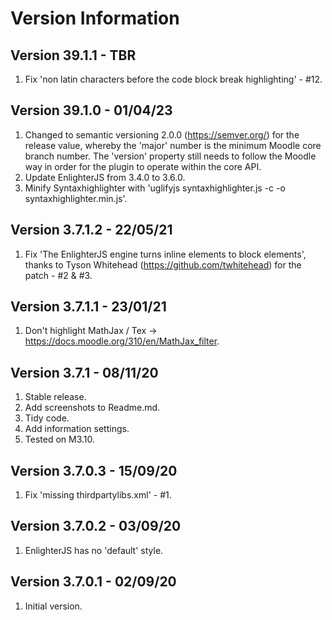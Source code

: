 Version Information
===================
Version 39.1.1 - TBR
--------------------------
1. Fix 'non latin characters before the code block break highlighting' - #12.

Version 39.1.0 - 01/04/23
--------------------------
1. Changed to semantic versioning 2.0.0 (https://semver.org/) for the release value, whereby the 'major' number is the minimum Moodle
   core branch number.  The 'version' property still needs to follow the Moodle way in order for the plugin to operate within the core
   API.
2. Update EnlighterJS from 3.4.0 to 3.6.0.
3. Minify Syntaxhighlighter with 'uglifyjs syntaxhighlighter.js -c -o syntaxhighlighter.min.js'.

Version 3.7.1.2 - 22/05/21
--------------------------
1. Fix 'The EnlighterJS engine turns inline elements to block elements', thanks to
   Tyson Whitehead (https://github.com/twhitehead) for the patch - #2 & #3.

Version 3.7.1.1 - 23/01/21
--------------------------
1. Don't highlight MathJax / Tex -> https://docs.moodle.org/310/en/MathJax_filter.

Version 3.7.1   - 08/11/20
--------------------------
1. Stable release.
2. Add screenshots to Readme.md.
3. Tidy code.
4. Add information settings.
5. Tested on M3.10.

Version 3.7.0.3 - 15/09/20
--------------------------
1. Fix 'missing thirdpartylibs.xml' - #1.

Version 3.7.0.2 - 03/09/20
--------------------------
1. EnlighterJS has no 'default' style.

Version 3.7.0.1 - 02/09/20
--------------------------
1. Initial version.
